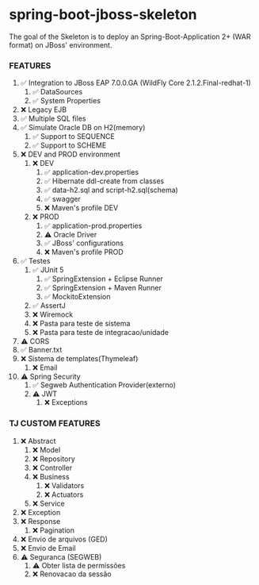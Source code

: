 # spring-boot-jboss-skeleton

The goal of the Skeleton is to deploy an Spring-Boot-Application 2+ (WAR format) on JBoss' environment.

### FEATURES

1. ✅ Integration to JBoss EAP 7.0.0.GA (WildFly Core 2.1.2.Final-redhat-1)
	1. ✅ DataSources
	1. ✅ System Properties
1. ❌ Legacy EJB	
1. ✅ Multiple SQL files
1. ✅ Simulate Oracle DB on H2(memory)
    1. ✅ Support to SEQUENCE
    1. ✅ Support to SCHEME	
1. ❌ DEV and PROD environment
    1. ❌ DEV
		1. ✅ application-dev.properties
		1. ✅ Hibernate ddl-create from classes
		1. ✅ data-h2.sql and script-h2.sql(schema)
		1. ✅ swagger
		1. ❌ Maven's profile DEV
	1. ❌ PROD
		1. ✅ application-prod.properties
		1. ⚠ Oracle Driver
		1. ✅ JBoss' configurations		
		1. ❌ Maven's profile PROD
1. ✅ Testes
	1. ✅ JUnit 5
		1. ✅ SpringExtension + Eclipse Runner
		1. ✅ SpringExtension + Maven Runner
		1. ✅ MockitoExtension
	1. ✅ AssertJ
	1. ❌ Wiremock
	1. ❌ Pasta para teste de sistema
	1. ❌ Pasta para teste de integracao/unidade
1. ⚠ CORS
1. ✅ Banner.txt
1. ❌ Sistema de templates(Thymeleaf)
	1. ❌ Email
1. ⚠ Spring Security
	1. ✅ Segweb Authentication Provider(externo)
	1. ⚠ JWT
		1. ❌ Exceptions
		

### TJ CUSTOM FEATURES

1. ❌ Abstract
	1. ❌ Model
	1. ❌ Repository
	1. ❌ Controller
	1. ❌ Business
		1. ❌ Validators
		1. ❌ Actuators
	1. ❌ Service
1. ❌ Exception
1. ❌ Response
	1. ❌ Pagination
1. ❌ Envio de arquivos (GED)
1. ❌ Envio de Email
1. ⚠ Seguranca (SEGWEB)
	1. ⚠ Obter lista de permissões
	1. ❌ Renovacao da sessão
	

